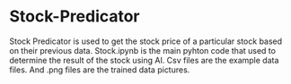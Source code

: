# Stock-Predicator
Stock Predicator is used to get the stock price of a particular stock based on their previous data.
Stock.ipynb is the main pyhton code that used to determine the result of the stock using AI. Csv files are the example data files. And .png files are the trained data pictures.
